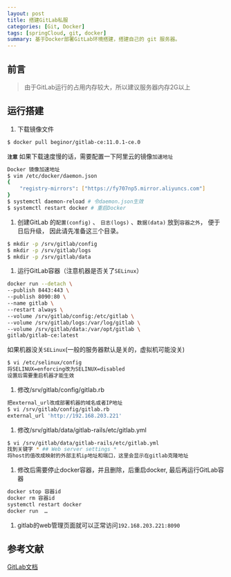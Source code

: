 ```yaml
---
layout: post
title: 搭建GitLab私服
categories: [Git, Docker]
tags: [springCloud, git, docker]
summary: 基于Docker部署GitLab环境搭建，搭建自己的 git 服务器。
---
```


## 前言

> 由于GitLab运行的占用内存较大，所以建议服务器内存2G以上  

## 运行搭建
1. 下载镜像文件
```sh
$ docker pull beginor/gitlab-ce:11.0.1-ce.0
```
**`注意`** 如果下载速度慢的话，需要配置一下阿里云的镜像`加速地址`   
```sh
Docker 镜像加速地址
$ vim /etc/docker/daemon.json
{
	"registry-mirrors": ["https://fy707np5.mirror.aliyuncs.com"]
}
$ systemctl daemon-reload # 令daemon.json生效
$ systemctl restart docker # 重启Docker
```

1. 创建GitLab 的`配置(config)` 、 `日志(logs)` 、`数据(data)` 放到`容器之外`， 便于日后升级， 因此请先准备这三个目录。
```sh
$ mkdir -p /srv/gitlab/config
$ mkdir -p /srv/gitlab/logs
$ mkdir -p /srv/gitlab/data
```

1. 运行GitLab容器（注意机器是否关了`SELinux`）
```sh
docker run --detach \
--publish 8443:443 \
--publish 8090:80 \
--name gitlab \
--restart always \
--volume /srv/gitlab/config:/etc/gitlab \
--volume /srv/gitlab/logs:/var/log/gitlab \
--volume /srv/gitlab/data:/var/opt/gitlab \
gitlab/gitlab-ce:latest
```
如果机器没关`SELinux`(一般的服务器默认是关的，虚拟机可能没关)
```sh
$ vi /etc/selinux/config
将SELINUX=enforcing改为SELINUX=disabled    
设置后需要重启机器才能生效
```

1. 修改/srv/gitlab/config/gitlab.rb
```sh
把external_url改成部署机器的域名或者IP地址
$ vi /srv/gitlab/config/gitlab.rb
external_url 'http://192.168.203.221'
```

1. 修改/srv/gitlab/data/gitlab-rails/etc/gitlab.yml
```sh
$ vi /srv/gitlab/data/gitlab-rails/etc/gitlab.yml
找到关键字 * ## Web server settings * 
将host的值改成映射的外部主机ip地址和端口，这里会显示在gitlab克隆地址
```

1. 修改后需要停止docker容器，并且删除，后重启docker, 最后再运行GitLab容器
```sh
docker stop 容器id
docker rm 容器id
systemctl restart docker 
docker run  …
```

1. gitlab的web管理页面就可以正常访问`192.168.203.221:8090`

## 参考文献
[GitLab文档](https://docs.gitlab.com/omnibus/docker/)